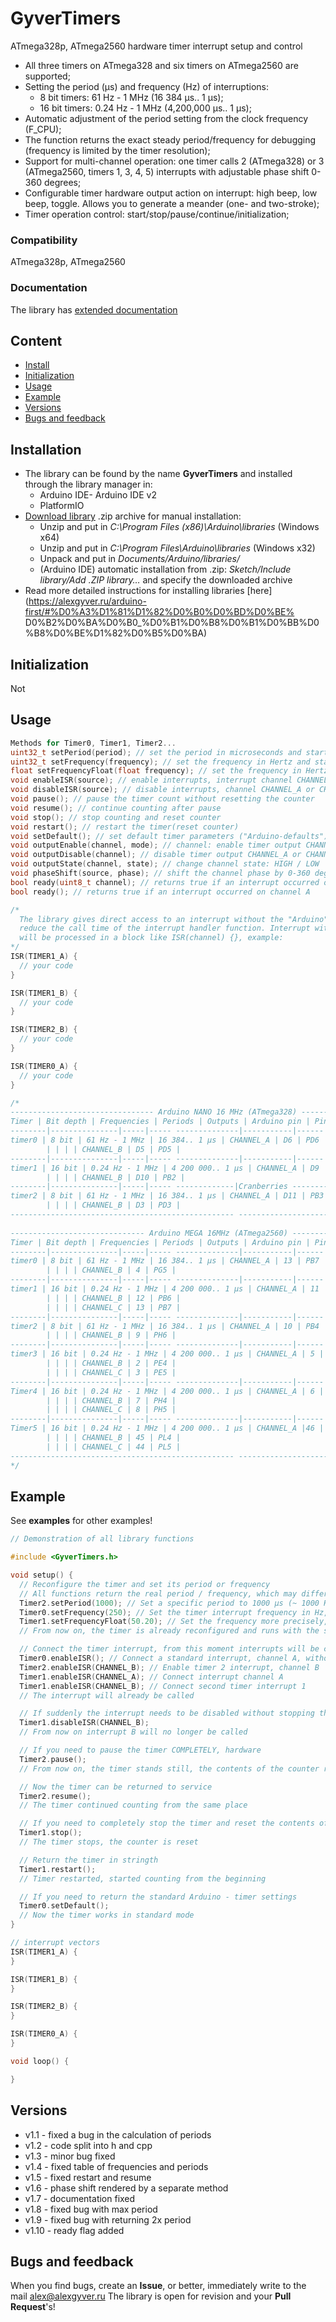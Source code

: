 # GyverTimers
ATmega328p, ATmega2560 hardware timer interrupt setup and control
- All three timers on ATmega328 and six timers on ATmega2560 are supported;
- Setting the period (µs) and frequency (Hz) of interruptions:
    - 8 bit timers: 61 Hz - 1 MHz (16 384 µs.. 1 µs);
    - 16 bit timers: 0.24 Hz - 1 MHz (4,200,000 µs.. 1 µs);
- Automatic adjustment of the period setting from the clock frequency (F_CPU);
- The function returns the exact steady period/frequency for debugging (frequency is limited by the timer resolution);
- Support for multi-channel operation: one timer calls 2 (ATmega328) or
3 (ATmega2560, timers 1, 3, 4, 5) interrupts with adjustable phase shift 0-360 degrees;
- Configurable timer hardware output action on interrupt: high beep, low beep, toggle.
Allows you to generate a meander (one- and two-stroke);
- Timer operation control: start/stop/pause/continue/initialization;

### Compatibility
ATmega328p, ATmega2560

### Documentation
The library has [extended documentation](https://alexgyver.ru/GyverTimers/)

## Content
- [Install](#install)
- [Initialization](#init)
- [Usage](#usage)
- [Example](#example)
- [Versions](#versions)
- [Bugs and feedback](#feedback)

<a id="install"></a>
## Installation
- The library can be found by the name **GyverTimers** and installed through the library manager in:
    - Arduino IDE- Arduino IDE v2
    - PlatformIO
- [Download library](https://github.com/GyverLibs/GyverTimers/archive/refs/heads/main.zip) .zip archive for manual installation:
    - Unzip and put in *C:\Program Files (x86)\Arduino\libraries* (Windows x64)
    - Unzip and put in *C:\Program Files\Arduino\libraries* (Windows x32)
    - Unpack and put in *Documents/Arduino/libraries/*
    - (Arduino IDE) automatic installation from .zip: *Sketch/Include library/Add .ZIP library…* and specify the downloaded archive
- Read more detailed instructions for installing libraries [here] (https://alexgyver.ru/arduino-first/#%D0%A3%D1%81%D1%82%D0%B0%D0%BD%D0%BE% D0%B2%D0%BA%D0%B0_%D0%B1%D0%B8%D0%B1%D0%BB%D0%B8%D0%BE%D1%82%D0%B5%D0%BA)

<a id="init"></a>
## Initialization
Not

<a id="usage"></a>
## Usage
```cpp
Methods for Timer0, Timer1, Timer2...
uint32_t setPeriod(period); // set the period in microseconds and start the timer. Returns the real period (accuracy is limited by the resolution of the timer).
uint32_t setFrequency(frequency); // set the frequency in Hertz and start the timer. Returns the actual frequency (accuracy is limited by the resolution of the timer).
float setFrequencyFloat(float frequency); // set the frequency in Hertz and start the timer, decimals are allowed. Returns the actual frequency (accuracy is limited by the resolution of the timer).
void enableISR(source); // enable interrupts, interrupt channel CHANNEL_A or CHANNEL_B (+ CHANNEL_C for Mega2560)
void disableISR(source); // disable interrupts, channel CHANNEL_A or CHANNEL_B. The counting of the timer does not stop (channel A will be turned off without specifying the parameters).
void pause(); // pause the timer count without resetting the counter
void resume(); // continue counting after pause
void stop(); // stop counting and reset counter
void restart(); // restart the timer(reset counter)
void setDefault(); // set default timer parameters ("Arduino-defaults")
void outputEnable(channel, mode); // channel: enable timer output CHANNEL_A or CHANNEL_B (+ CHANNEL_C for Mega2560). Mode: TOGGLE_PIN, CLEAR_PIN, SET_PIN (toggle/disable/enable pin by interrupt)
void outputDisable(channel); // disable timer output CHANNEL_A or CHANNEL_B (+ CHANNEL_C for Mega2560, see timer table)
void outputState(channel, state); // change channel state: HIGH / LOW
void phaseShift(source, phase); // shift the channel phase by 0-360 degrees (for 8 bit timers, only channel B moves)
bool ready(uint8_t channel); // returns true if an interrupt occurred on the specified channel
bool ready(); // returns true if an interrupt occurred on channel A

/*
  The library gives direct access to an interrupt without the "Arduino" attachInterrupt, which allows
  reduce the call time of the interrupt handler function. Interrupt with configured frequency
  will be processed in a block like ISR(channel) {}, example:
*/
ISR(TIMER1_A) {
  // your code
}

ISR(TIMER1_B) {
  // your code
}

ISR(TIMER2_B) {
  // your code
}

ISR(TIMER0_A) {
  // your code
}

/*
-------------------------------- Arduino NANO 16 MHz (ATmega328) ----------- ------------------------
Timer | Bit depth | Frequencies | Periods | Outputs | Arduino pin | Pin MK |
--------|---------------|-----|----- --------------|-----------|------|------- |
timer0 | 8 bit | 61 Hz - 1 MHz | 16 384.. 1 µs | CHANNEL_A | D6 | PD6 |
        | | | | CHANNEL_B | D5 | PD5 |
--------|---------------|-----|----- --------------|-----------|------|------- |
timer1 | 16 bit | 0.24 Hz - 1 MHz | 4 200 000.. 1 µs | CHANNEL_A | D9 | PB1 |
        | | | | CHANNEL_B | D10 | PB2 |
--------|---------------|-----|----- -------------|Cranberries -----------|-------|-------|
timer2 | 8 bit | 61 Hz - 1 MHz | 16 384.. 1 µs | CHANNEL_A | D11 | PB3 |
        | | | | CHANNEL_B | D3 | PD3 |
-------------------------------------------------- --------------------------------------------------
                        
------------------------------ Arduino MEGA 16MHz (ATmega2560) ------------- -----------------------
Timer | Bit depth | Frequencies | Periods | Outputs | Arduino pin | Pin MK |
--------|---------------|-----|----- --------------|-----------|------|------- |
timer0 | 8 bit | 61 Hz - 1 MHz | 16 384.. 1 µs | CHANNEL_A | 13 | PB7 |
        | | | | CHANNEL_B | 4 | PG5 |
--------|---------------|-----|----- --------------|-----------|------|------- |
timer1 | 16 bit | 0.24 Hz - 1 MHz | 4 200 000.. 1 µs | CHANNEL_A | 11 | PB5 |
        | | | | CHANNEL_B | 12 | PB6 |
        | | | | CHANNEL_C | 13 | PB7 |
--------|---------------|-----|----- --------------|-----------|------|------- |
timer2 | 8 bit | 61 Hz - 1 MHz | 16 384.. 1 µs | CHANNEL_A | 10 | PB4 |
        | | | | CHANNEL_B | 9 | PH6 |
--------|---------------|-----|----- --------------|-----------|------|------- |
timer3 | 16 bit | 0.24 Hz - 1 MHz | 4 200 000.. 1 µs | CHANNEL_A | 5 | PE3 |
        | | | | CHANNEL_B | 2 | PE4 |
        | | | | CHANNEL_C | 3 | PE5 |
--------|---------------|-----|----- --------------|-----------|------|------- |
Timer4 | 16 bit | 0.24 Hz - 1 MHz | 4 200 000.. 1 µs | CHANNEL_A | 6 | PH3 |
        | | | | CHANNEL_B | 7 | PH4 |
        | | | | CHANNEL_C | 8 | PH5 |
--------|---------------|-----|----- --------------|-----------|------|------- |
Timer5 | 16 bit | 0.24 Hz - 1 MHz | 4 200 000.. 1 µs | CHANNEL_A |46 | PL3 |
        | | | | CHANNEL_B | 45 | PL4 |
        | | | | CHANNEL_C | 44 | PL5 |
-------------------------------------------------- --------------------------------------------------
*/
```

<a id="example"></a>
## Example
See **examples** for other examples!
```cpp
// Demonstration of all library functions

#include <GyverTimers.h>

void setup() {
  // Reconfigure the timer and set its period or frequency
  // All functions return the real period / frequency, which may differ from the entered ones
  Timer2.setPeriod(1000); // Set a specific period to 1000 µs (~ 1000 Hz), will return the real period in µs
  Timer0.setFrequency(250); // Set the timer interrupt frequency in Hz, returns the actual frequency in hertz
  Timer1.setFrequencyFloat(50.20); // Set the frequency more precisely, in fractional numbers, relevant for low frequencies and timer 1
  // From now on, the timer is already reconfigured and runs with the selected frequency / period

  // Connect the timer interrupt, from this moment interrupts will be called
  Timer0.enableISR(); // Connect a standard interrupt, channel A, without phase shift
  Timer2.enableISR(CHANNEL_B); // Enable timer 2 interrupt, channel B
  Timer1.enableISR(CHANNEL_A); // Connect interrupt channel A
  Timer1.enableISR(CHANNEL_B); // Connect second timer interrupt 1
  // The interrupt will already be called

  // If suddenly the interrupt needs to be disabled without stopping the timer
  Timer1.disableISR(CHANNEL_B);
  // From now on interrupt B will no longer be called

  // If you need to pause the timer COMPLETELY, hardware
  Timer2.pause();
  // From now on, the timer stands still, the contents of the counter remain untouched

  // Now the timer can be returned to service
  Timer2.resume();
  // The timer continued counting from the same place

  // If you need to completely stop the timer and reset the contents of the counter
  Timer1.stop();
  // The timer stops, the counter is reset

  // Return the timer in stringth
  Timer1.restart();
  // Timer restarted, started counting from the beginning

  // If you need to return the standard Arduino - timer settings
  Timer0.setDefault();
  // Now the timer works in standard mode
}

// interrupt vectors
ISR(TIMER1_A) {
}

ISR(TIMER1_B) {
}

ISR(TIMER2_B) {
}

ISR(TIMER0_A) {
}

void loop() {

}
```

<a id="versions"></a>
## Versions
- v1.1 - fixed a bug in the calculation of periods
- v1.2 - code split into h and cpp
- v1.3 - minor bug fixed
- v1.4 - fixed table of frequencies and periods
- v1.5 - fixed restart and resume
- v1.6 - phase shift rendered by a separate method
- v1.7 - documentation fixed
- v1.8 - fixed bug with max period
- v1.9 - fixed bug with returning 2x period
- v1.10 - ready flag added

<a id="feedback"></a>
## Bugs and feedback
When you find bugs, create an **Issue**, or better, immediately write to the mail [alex@alexgyver.ru](mailto:alex@alexgyver.ru)
The library is open for revision and your **Pull Request**'s!